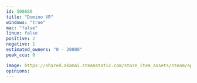 ```yaml
---
id: 508680
title: "Domino VR"
windows: "true"
mac: "false"
linux: false
positive: 2
negative: 1
estimated_owners: "0 - 20000"
peak_ccu: 0

image: https://shared.akamai.steamstatic.com/store_item_assets/steam/apps/508680/header.jpg?t=1576827606
opinions:
---
```

